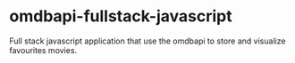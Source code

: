 # omdbapi-fullstack-javascript
Full stack javascript application that use the omdbapi to store and visualize favourites movies.
